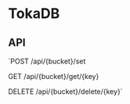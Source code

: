 # TokaDB

## API

`POST    /api/{bucket}/set  

GET     /api/{bucket}/get/{key}  

DELETE  /api/{bucket}/delete/{key}`  

